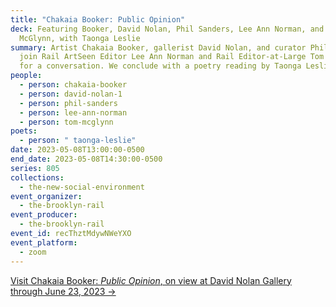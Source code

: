 ```yaml
---
title: "Chakaia Booker: Public Opinion"
deck: Featuring Booker, David Nolan, Phil Sanders, Lee Ann Norman, and Tom
  McGlynn, with Taonga Leslie
summary: Artist Chakaia Booker, gallerist David Nolan, and curator Phil Sanders
  join Rail ArtSeen Editor Lee Ann Norman and Rail Editor-at-Large Tom McGlynn
  for a conversation. We conclude with a poetry reading by Taonga Leslie.
people:
  - person: chakaia-booker
  - person: david-nolan-1
  - person: phil-sanders
  - person: lee-ann-norman
  - person: tom-mcglynn
poets:
  - person: " taonga-leslie"
date: 2023-05-08T13:00:00-0500
end_date: 2023-05-08T14:30:00-0500
series: 805
collections:
  - the-new-social-environment
event_organizer:
  - the-brooklyn-rail
event_producer:
  - the-brooklyn-rail
event_id: recThztMdywNWeYXO
event_platform:
  - zoom
---
```

[V﻿isit Chakaia Booker: *Public Opinion*, on view at David Nolan Gallery through June 23, 2023 →](https://www.davidnolangallery.com/exhibitions/chakaia-booker-public-opinion)